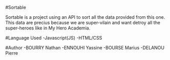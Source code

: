 #Sortable

Sortable is a project using an API to sort all the data provided from this one.
This data are precius because we are super-vilain and want detroy all the super-heroes like in My Hero Academia.




#Language Used
-Javascript(JS)
-HTML/CSS


#Author
-BOURRY Nathan
-ENNOUHI Yassine
-BOURSE Marius
-DELANOU Pierre